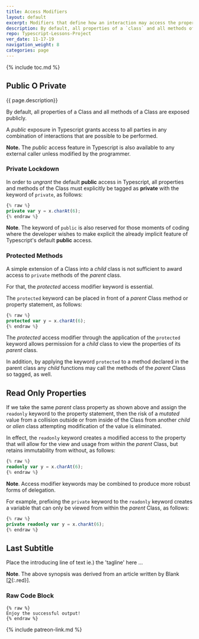 ```yaml
---
title: Access Modifiers
layout: default
excerpt: Modifiers that define how an interaction may access the properties and methods of a `class` are called `Access Modifiers` in Typescript ...
description: By default, all properties of a `class` and all methods of a `class` are exposed publicly in Typescript unless otherwise modifed by an `Access Modifier` in Typescript.
repo: Typescript-Lessons-Project 
ver_date: 11-17-19
navigation_weight: 8
categories: page
---
```

{% include toc.md %}

## Public O Private

{{ page.description}}

By default, all properties of a Class and all methods of a Class are exposed publicly.

A *public* exposure in Typescript grants access to all parties in any combination of interactions that are possible to be performed.

**Note.** The *public* access feature in Typescript is also available to any external caller unless modified by the programmer.

### Private Lockdown

In order to *ungrant* the default **public** access in Typescript, all properties and methods of the Class must explicitly be tagged as **private** with the keyword of `private`, as follows:

```typescript
{% raw %}
private var y = x.charAt(6);
{% endraw %}
```

**Note**. The keyword of `public` is also reserved for those moments of coding where the developer wishes to make explicit the already implicit feature of Typescript's default **public** access.

### Protected Methods

A simple extension of a Class into a *child* class is not sufficient to award access to `private` methods of the *parent* class.

For that, the *protected* access modifier keyword is essential.

The `protected` keyword can be placed in front of a *parent* Class method or property statement, as follows:


```typescript
{% raw %}
protected var y = x.charAt(6);
{% endraw %}
```

The *protected* access modifier through the application of the `protected` keyword allows permission for a *child* class to view the properties of its *parent* class.

In addition, by applying the keyword `protected` to a method declared in the parent class any *child* functions may call the methods of the *parent* Class so tagged, as well.

## Read Only Properties

If we take the same *parent* class property as shown above and assign the `readonly` keyword to the property statement, then the risk of a *mutated* value from a collision outside or from inside of the Class from another *child* or *alien* class attempting modification of the value is eliminated.

In effect, the `readonly` keyword creates a modified access to the property that will allow for the view and usage from within the *parent* Class, but retains immutability from without, as follows:

```typescript
{% raw %}
readonly var y = x.charAt(6);
{% endraw %}
```

**Note**. Access modifier keywords may be combined to produce more robust forms of delegation.

For example, prefixing the `private` keyword to the `readonly` keyword creates a variable that can only be viewed from within the *parent* Class, as follows:

```typescript
{% raw %}
private readonly var y = x.charAt(6);
{% endraw %}
```

## Last Subtitle

Place the introducing line of text ie.) the 'tagline' here ...

**Note**. The above synopsis was derived from an article written by Blank [[2](#BLANK){:.red}].

### Raw Code Block

```liquid
{% raw %}
Enjoy the successful output!
{% endraw %}
```

{% include patreon-link.md %}
